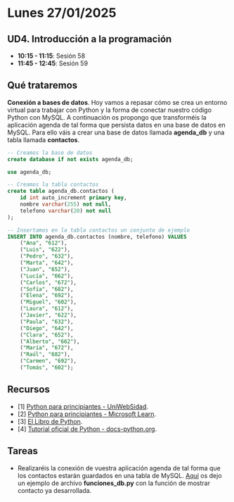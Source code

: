 # Lunes 27/01/2025

## UD4. Introducción a la programación

- **10:15 - 11:15**: Sesión 58
- **11:45 - 12:45**: Sesión 59

## Qué trataremos

**Conexión a bases de datos**. Hoy vamos a repasar cómo se crea un entorno virtual para trabajar con Python y la forma de conectar nuestro código Python con MySQL. A continuación os propongo que transforméis la aplicación agenda de tal forma que persista datos en una base de datos en MySQL. Para ello váis a crear una base de datos llamada **agenda_db** y una tabla llamada **contactos**.

```sql
-- Creamos la base de datos
create database if not exists agenda_db;

use agenda_db;

-- Creamos la tabla contactos
create table agenda_db.contactos (
    id int auto_increment primary key,
    nombre varchar(255) not null,
    telefono varchar(20) not null
);

-- Insertamos en la tabla contactos un conjunto de ejemplo
INSERT INTO agenda_db.contactos (nombre, telefono) VALUES
    ("Ana", "612"),
    ("Luis", "622"),
    ("Pedro", "632"),
    ("Marta", "642"),
    ("Juan", "652"),
    ("Lucía", "662"),
    ("Carlos", "672"),
    ("Sofía", "682"),
    ("Elena", "692"),
    ("Miguel", "602"),
    ("Laura", "612"),
    ("Javier", "622"),
    ("Paula", "632"),
    ("Diego", "642"),
    ("Clara", "652"),
    ("Alberto", "662"),
    ("María", "672"),
    ("Raúl", "682"),
    ("Carmen", "692"),
    ("Tomás", "602");

```

## Recursos

- [1] [Python para principiantes - UniWebSidad](https://uniwebsidad.com/libros/python?from=librosweb).
- [2] [Python para principiantes - Microsoft Learn](https://learn.microsoft.com/es-es/training/paths/beginner-python/?utm_source=chatgpt.com).
- [3] [El Libro de Python](https://ellibrodepython.com/).
- [4] [Tutorial oficial de Python - docs-python.org](https://docs.python.org/es/3.13/tutorial/index.html).

## Tareas

- Realizaréis la conexión de vuestra aplicación agenda de tal forma que los contactos estarán guardados en una tabla de MySQL. [Aquí](/Documents/UD4/funciones_db.py) os dejo un ejemplo de archivo **funciones_db.py** con la función de mostrar contacto ya desarrollada.